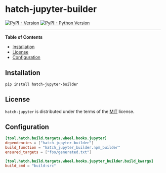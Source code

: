 # hatch-jupyter-builder

[![PyPI - Version](https://img.shields.io/pypi/v/hatch-jupyter.svg)](https://pypi.org/project/hatch-jupyter)
[![PyPI - Python Version](https://img.shields.io/pypi/pyversions/hatch-jupyter.svg)](https://pypi.org/project/hatch-jupyter)

-----

**Table of Contents**

- [Installation](#installation)
- [License](#license)
- [Configuration](#license)

## Installation

```console
pip install hatch-jupyter-builder
```

## License

`hatch-jupyter` is distributed under the terms of the [MIT](https://spdx.org/licenses/MIT.html) license.


## Configuration

```toml
[tool.hatch.build.targets.wheel.hooks.jupyter]
dependencies = ["hatch-jupyter-builder"]
build_function = "hatch_jupyter_builder.npm_builder"
ensured_targets = ["foo/generated.txt"]

[tool.hatch.build.targets.wheel.hooks.jupyter_builder.build_kwargs]
build_cmd = "build:src"
```

